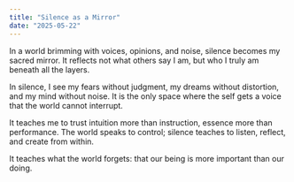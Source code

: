 ```yaml
---
title: "Silence as a Mirror"
date: "2025-05-22"
---
```


In a world brimming with voices, opinions, and noise, silence becomes my sacred mirror. It reflects not what others say I am, but who I truly am beneath all the layers. 

In silence, I see my fears without judgment, my dreams without distortion, and my mind without noise. It is the only space where the self gets a voice that the world cannot interrupt.

It teaches me to trust intuition more than instruction, essence more than performance. The world speaks to control; silence teaches to listen, reflect, and create from within.

It teaches what the world forgets: that our being is more important than our doing.
